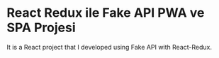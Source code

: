 # React Redux ile Fake API PWA ve SPA Projesi 
It is a React project that I developed using Fake API with React-Redux.
